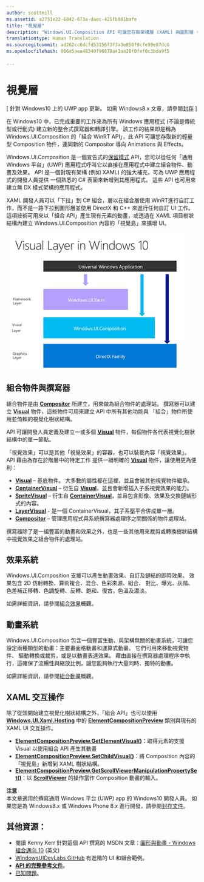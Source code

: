 ```yaml
---
author: scottmill
ms.assetid: a2751e22-6842-073a-daec-425fb981bafe
title: "視覺層"
description: "Windows.UI.Composition API 可讓您存取架構層 (XAML) 與圖形層 (DirectX) 之間的組合層。"
translationtype: Human Translation
ms.sourcegitcommit: ad262cc6dcfd53156f3f3a3e850f9cfe99e87dc6
ms.openlocfilehash: 066e5aea48340f96878a41aa28f0fef0c3bda9f5

---
```

# 視覺層

\[ 針對 Windows10 上的 UWP app 更新。 如需 Windows8.x 文章，請參閱[封存](http://go.microsoft.com/fwlink/p/?linkid=619132) \]

在 Windows10 中，已完成重要的工作來為所有 Windows 應用程式 (不論是傳統型或行動式) 建立新的整合式撰寫器和轉譯引擎。 該工作的結果即是稱為 Windows.UI.Composition 的「組合 WinRT API」，此 API 可讓您存取新的輕量型 Composition 物件，連同新的 Compositor 導向 Animations 與 Effects。

Windows.UI.Composition 是一個宣告式的[保留模式](https://msdn.microsoft.com/library/windows/desktop/ff684178.aspx) API，您可以從任何「通用 Windows 平台」(UWP) 應用程式呼叫它以直接在應用程式中建立組合物件、動畫及效果。 API 是一個對現有架構 (例如 XAML) 的強大補充，可為 UWP 應用程式的開發人員提供 一個熟悉的 C# 表面來新增到其應用程式。 這些 API 也可用來建立無 DX 樣式架構的應用程式。

XAML 開發人員可以「下拉」到 C# 組合，層以在組合層使用 WinRT進行自訂工作，而不是一路下拉到圖形層並使用 DirectX 和 C++ 來進行任何自訂 UI 工作。 這項技術可用來以「組合 API」產生現有元素的動畫，或透過在 XAML 項目樹狀結構內建立 Windows.UI.Composition 內容的「視覺島」來擴增 UI。

![](images/layers-win-ui-composition.png)
## <span id="Composition_Objects_and_The_Compositor"></span><span id="composition_objects_and_the_compositor"></span><span id="COMPOSITION_OBJECTS_AND_THE_COMPOSITOR"></span>組合物件與撰寫器

組合物件是由 [**Compositor**](https://msdn.microsoft.com/library/windows/apps/Dn706789) 所建立，用來做為組合物件的處理站。 撰寫器可以建立 [**Visual**](https://msdn.microsoft.com/library/windows/apps/Dn706858) 物件，這些物件可用來建立 API 中所有其他功能與 「組合」物件所使用並倚賴的視覺化樹狀結構。

API 可讓開發人員定義及建立一或多個 [**Visual**](https://msdn.microsoft.com/library/windows/apps/Dn706858) 物件，每個物件各代表視覺化樹狀結構中的單一節點。

「視覺效果」可以是其他「視覺效果」的容器，也可以裝載內容「視覺效果」。 API 藉由為存在於階層中的特定工作 提供一組明確的 [**Visual**](https://msdn.microsoft.com/library/windows/apps/Dn706858) 物件，讓使用更為便利：

-   [**Visual**](https://msdn.microsoft.com/library/windows/apps/Dn706858) – 基底物件。 大多數的屬性都在這裡，並且會被其他視覺物件繼承。
-   [**ContainerVisual**](https://msdn.microsoft.com/library/windows/apps/Dn706810) – 衍生自 [**Visual**](https://msdn.microsoft.com/library/windows/apps/Dn706858)，並且會新增插入子系視覺效果的能力。
-   [**SpriteVisual**](https://msdn.microsoft.com/library/windows/apps/Mt589433) – 衍生自 [**ContainerVisual**](https://msdn.microsoft.com/library/windows/apps/Dn706810)，並且包含影像、效果及交換鏈結形式的內容。
-   [**LayerVisual**](https://msdn.microsoft.com/en-us/library/windows/apps/windows.ui.composition.layervisual.aspx) - 是一個 ContainerVisual，其子系壓平合併成單一層。  
-   [**Compositor**](https://msdn.microsoft.com/library/windows/apps/Dn706789) – 管理應用程式與系統撰寫器處理序之間關係的物件處理站。

撰寫器除了是一組豐富的動畫和效果之外，也是一些其他用來裁剪或轉換樹狀結構中視覺效果之組合物件的處理站。

## <span id="Effects_System"></span><span id="effects_system"></span><span id="EFFECTS_SYSTEM"></span>效果系統

Windows.UI.Composition 支援可以產生動畫效果、自訂及鏈結的即時效果。 效果包含 2D 仿射轉換、算術複合、混合、色彩來源、組合、 對比、曝光、灰階、色差補正移轉、色調旋轉、反轉、飽和、復古，色溫及濃淡。

如需詳細資訊，請參閱[組合效果](composition-effects.md)概觀。

## <span id="Animation_System"></span><span id="animation_system"></span><span id="ANIMATION_SYSTEM"></span>動畫系統

Windows.UI.Composition 包含一個豐富生動、與架構無關的動畫系統，可讓您設定兩種類型的動畫：主要畫面格動畫和運算式動畫。 它們可用來移動視覺物件、 驅動轉換或裁剪，或是以動畫表達效果。 藉由直接在撰寫器處理程序中執行，這確保了流暢性與縮放比例，讓您能夠執行大量同時、獨特的動畫。

如需詳細資訊，請參閱[組合動畫](composition-animation.md)概觀。

## <span id="XAML_Interoperation"></span><span id="xaml_interoperation"></span><span id="XAML_INTEROPERATION"></span>XAML 交互操作

除了從頭開始建立視覺化樹狀結構之外，「組合 API」也可以使用 [**Windows.UI.Xaml.Hosting**](https://msdn.microsoft.com/library/windows/apps/Hh701908) 中的 [**ElementCompositionPreview**](https://msdn.microsoft.com/library/windows/apps/Mt608976) 類別與現有的 XAML UI 交互操作。

- [**ElementCompositionPreview.GetElementVisual()**](https://msdn.microsoft.com/library/windows/apps/windows.ui.xaml.hosting.elementcompositionpreview.getelementvisual)：取得元素的支援 Visual 以使用組合 API 產生其動畫
- [**ElementCompositionPreview.SetChildVisual()**](https://msdn.microsoft.com/library/windows/apps/windows.ui.xaml.hosting.elementcompositionpreview.setelementchildvisual)：將 Composition 內容的「視覺島」新增到 XAML 樹狀結構。
- [**ElementCompositionPreview.GetScrollViewerManipulationPropertySet()**](https://msdn.microsoft.com/library/windows/apps/mt608980.aspx)：以 [**ScrollViewer**](https://msdn.microsoft.com/library/windows/apps/windows.ui.xaml.controls.scrollviewer.aspx) 的操作當作 Composition 動畫的輸入。


**注意**  
本文章適用於撰寫通用 Windows 平台 (UWP) app 的 Windows10 開發人員。 如果您是為 Windows8.x 或 Windows Phone 8.x 進行開發，請參閱[封存文件](http://go.microsoft.com/fwlink/p/?linkid=619132)。

 

## <span id="Additional_Resources_"></span><span id="additional_resources_"></span><span id="ADDITIONAL_RESOURCES_"></span>其他資源：

-   閱讀 Kenny Kerr 針對這個 API 撰寫的 MSDN 文章：[圖形與動畫 - Windows 組合邁向 10](https://msdn.microsoft.com/magazine/mt590968) (英文)
-   [WindowsUIDevLabs GitHub](https://github.com/microsoft/windowsuidevlabs) 有進階的 UI 和組合範例。
-   [**API 的完整參考文件**](https://msdn.microsoft.com/library/windows/apps/Dn706878)。
-   [已知問題](http://go.microsoft.com/fwlink/?LinkId=823237)。

 

 







<!--HONumber=Nov16_HO1-->


